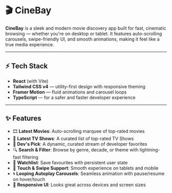 # 🎬 CineBay

**CineBay** is a sleek and modern movie discovery app built for fast, cinematic browsing — whether you're on desktop or tablet. It features auto-scrolling carousels, swipe-friendly UI, and smooth animations, making it feel like a true media experience.

---

## ⚡ Tech Stack

- **React** (with Vite)
- **Tailwind CSS v4** — utility-first design with responsive theming
- **Framer Motion** — fluid animations and carousel loops
- **TypeScript** — for a safer and faster developer experience

---

## ✨ Features

- 🎞️ **Latest Movies**: Auto-scrolling marquee of top-rated movies
- 🍿 **Latest TV Shows**: A curated list of top-rated TV Shows
- 🎯 **Dev's Pick**: A dynamic, curated stream of developer favorites
- 🔍 **Search & Filter**: Browse by genre, decade, or theme with lightning-fast filtering
- 📁 **Watchlist**: Save favourites with persistent user state
- 📱 **Touch & Swipe Support**: Smooth experience on tablets and mobile
- 🌀 **Looping Autoplay Carousels**: Seamless animation with pause/resume on hover/touch
- 🌄 **Responsive UI**: Looks great across devices and screen sizes